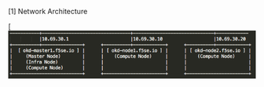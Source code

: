 [1] Network Architecture

[![Network Architecture](https://github.com/cjunwchen/installokd311/blob/master/network_diagram.png)
